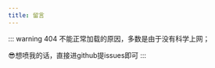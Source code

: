 ```yaml
---
title: 留言
---
```

::: warning 404
不能正常加载的原因，多数是由于没有科学上网；

:sunglasses:想喷我的话，直接进github提issues即可
:::

<Vssue />